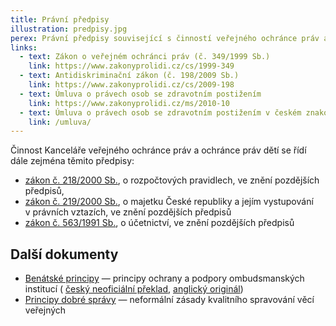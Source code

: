 ```yaml
---
title: Právní předpisy
illustration: predpisy.jpg
perex: Právní předpisy související s činností veřejného ochránce práv a ochránce práv dětí.
links:
  - text: Zákon o veřejném ochránci práv (č. 349/1999 Sb.)
    link: https://www.zakonyprolidi.cz/cs/1999-349
  - text: Antidiskriminační zákon (č. 198/2009 Sb.)
    link: https://www.zakonyprolidi.cz/cs/2009-198
  - text: Úmluva o právech osob se zdravotním postižením
    link: https://www.zakonyprolidi.cz/ms/2010-10
  - text: Úmluva o právech osob se zdravotním postižením v českém znakovém jazyce
    link: /umluva/
---
```

<p>Činnost Kanceláře veřejného ochránce práv a ochránce práv dětí se řídí dále zejména těmito předpisy:</p>
<ul>
<li>
<a href="https://www.zakonyprolidi.cz/cs/2000-218">zákon č.&nbsp;218/2000&nbsp;Sb.</a>, o&nbsp;rozpočtových pravidlech, ve&nbsp;znění pozdějších předpisů,</li>
<li>
<a href="https://www.zakonyprolidi.cz/cs/2000-219">zákon č.&nbsp;219/2000&nbsp;Sb.</a>, o&nbsp;majetku České republiky a&nbsp;jejím vystupování v&nbsp;právních vztazích, ve&nbsp;znění pozdějších předpisů</li>
<li>
<a href="https://www.zakonyprolidi.cz/cs/1991-563">zákon č.&nbsp;563/1991&nbsp;Sb.</a>, o&nbsp;účetnictví, ve&nbsp;znění pozdějších předpisů</li></ul>
<h2>Další dokumenty</h2>
<ul>
<li>
<a href="Benatske-principy.pdf">Benátské principy</a> — principy ochrany a podpory ombudsmanských institucí (
<a href="Benatske-principy.pdf">český neoficiální překlad</a>, 
<a href="Venice-principles.pdf">anglický originál</a>)</li>
<li>
<a href="https://www.ochrance.cz/dokument/principy-dobre-spravy/">Principy dobré správy</a> — neformální zásady kvalitního spravování věcí veřejných</li></ul>
